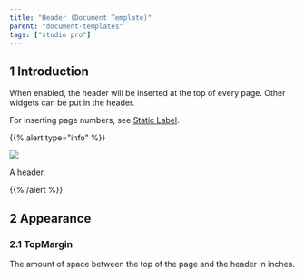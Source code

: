 ```yaml
---
title: "Header (Document Template)"
parent: "document-templates"
tags: ["studio pro"]
---
```


## 1 Introduction

When enabled, the header will be inserted at the top of every page. Other widgets can be put in the header.

For inserting page numbers, see [Static Label](static-label-document-template).

{{% alert type="info" %}}

![](attachments/819203/918236.png)

A header.

{{% /alert %}}

## 2 Appearance

### 2.1 TopMargin

The amount of space between the top of the page and the header in inches.
